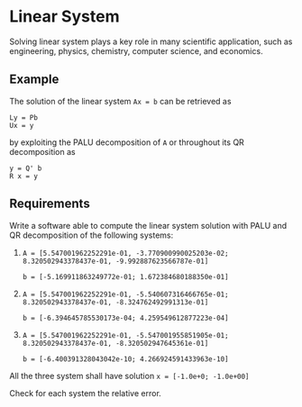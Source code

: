 # Linear System

Solving linear system plays a key role in many scientific application, such as engineering, physics, chemistry, computer science, and economics. 

## Example 

The solution of the linear system `Ax = b` can be retrieved as

```text
Ly = Pb
Ux = y
```

by exploiting the PALU decomposition of `A` or throughout its QR decomposition as

```text
y = Q' b
R x = y
```

## Requirements

Write a software able to compute the linear system solution with PALU and QR decomposition of the following systems:

1. `A = [5.547001962252291e-01, -3.770900990025203e-02; 8.320502943378437e-01, -9.992887623566787e-01]`

   `b = [-5.169911863249772e-01; 1.672384680188350e-01]`
   
2. `A = [5.547001962252291e-01, -5.540607316466765e-01; 8.320502943378437e-01, -8.324762492991313e-01]`

   `b = [-6.394645785530173e-04; 4.259549612877223e-04]`
   
3. `A = [5.547001962252291e-01, -5.547001955851905e-01; 8.320502943378437e-01, -8.320502947645361e-01]`

   `b = [-6.400391328043042e-10; 4.266924591433963e-10]`

All the three system shall have solution
`x = [-1.0e+0; -1.0e+00]`

Check for each system the relative error.
